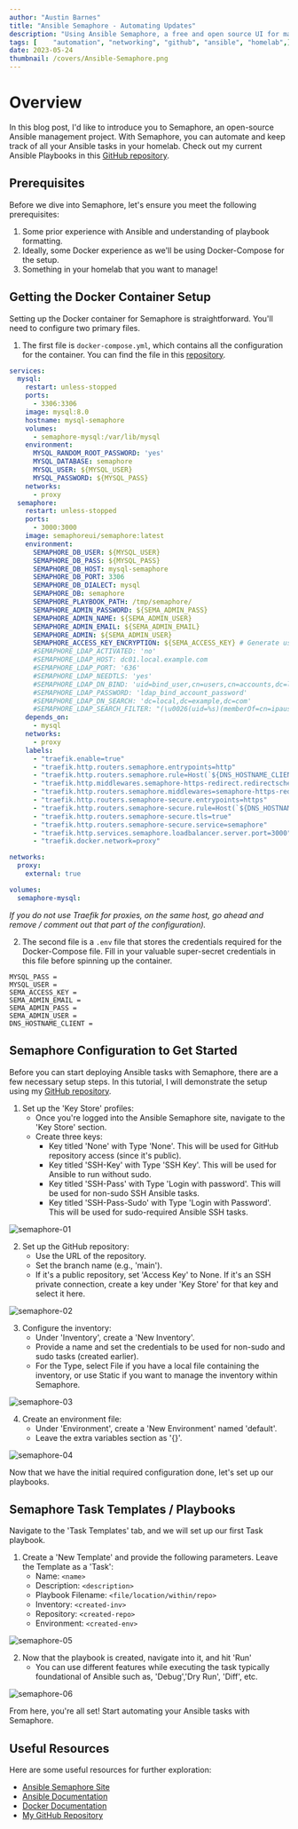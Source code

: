 ```yaml
---
author: "Austin Barnes"
title: "Ansible Semaphore - Automating Updates"
description: "Using Ansible Semaphore, a free and open source UI for managing Ansible within my homelab"
tags: [    "automation", "networking", "github", "ansible", "homelab",]
date: 2023-05-24
thumbnail: /covers/Ansible-Semaphore.png
---
```

# Overview

In this blog post, I'd like to introduce you to Semaphore, an open-source Ansible management project. With Semaphore, you can automate and keep track of all your Ansible tasks in your homelab. Check out my current Ansible Playbooks in this [GitHub repository](https://github.com/Cinderblook/tacklebox/Network-Automation/Ansible/Playbooks).

## Prerequisites 

Before we dive into Semaphore, let's ensure you meet the following prerequisites:

1. Some prior experience with Ansible and understanding of playbook formatting.
2. Ideally, some Docker experience as we'll be using Docker-Compose for the setup.
3. Something in your homelab that you want to manage!

## Getting the Docker Container Setup

Setting up the Docker container for Semaphore is straightforward. You'll need to configure two primary files.

1. The first file is `docker-compose.yml`, which contains all the configuration for the container. You can find the file in this [repository](https://github.com/Cinderblook/tacklebox/tree/main/Docker/ansiblesemaphore).

```yml
services:
  mysql:
    restart: unless-stopped
    ports:
      - 3306:3306
    image: mysql:8.0
    hostname: mysql-semaphore
    volumes:
      - semaphore-mysql:/var/lib/mysql
    environment:
      MYSQL_RANDOM_ROOT_PASSWORD: 'yes'
      MYSQL_DATABASE: semaphore
      MYSQL_USER: ${MYSQL_USER}
      MYSQL_PASSWORD: ${MYSQL_PASS}
    networks:
      - proxy
  semaphore:
    restart: unless-stopped
    ports:
      - 3000:3000
    image: semaphoreui/semaphore:latest
    environment:
      SEMAPHORE_DB_USER: ${MYSQL_USER}
      SEMAPHORE_DB_PASS: ${MYSQL_PASS}
      SEMAPHORE_DB_HOST: mysql-semaphore
      SEMAPHORE_DB_PORT: 3306 
      SEMAPHORE_DB_DIALECT: mysql
      SEMAPHORE_DB: semaphore
      SEMAPHORE_PLAYBOOK_PATH: /tmp/semaphore/
      SEMAPHORE_ADMIN_PASSWORD: ${SEMA_ADMIN_PASS}
      SEMAPHORE_ADMIN_NAME: ${SEMA_ADMIN_USER}
      SEMAPHORE_ADMIN_EMAIL: ${SEMA_ADMIN_EMAIL}
      SEMAPHORE_ADMIN: ${SEMA_ADMIN_USER}
      SEMAPHORE_ACCESS_KEY_ENCRYPTION: ${SEMA_ACCESS_KEY} # Generate using command 'head -c32 /dev/urandom | base64'
      #SEMAPHORE_LDAP_ACTIVATED: 'no' 
      #SEMAPHORE_LDAP_HOST: dc01.local.example.com
      #SEMAPHORE_LDAP_PORT: '636'
      #SEMAPHORE_LDAP_NEEDTLS: 'yes'
      #SEMAPHORE_LDAP_DN_BIND: 'uid=bind_user,cn=users,cn=accounts,dc=local,dc=shiftsystems,dc=net'
      #SEMAPHORE_LDAP_PASSWORD: 'ldap_bind_account_password'
      #SEMAPHORE_LDAP_DN_SEARCH: 'dc=local,dc=example,dc=com'
      #SEMAPHORE_LDAP_SEARCH_FILTER: "(\u0026(uid=%s)(memberOf=cn=ipausers,cn=groups,cn=accounts,dc=local,dc=example,dc=com))"
    depends_on:
      - mysql 
    networks:
      - proxy
    labels:
      - "traefik.enable=true"
      - "traefik.http.routers.semaphore.entrypoints=http"
      - "traefik.http.routers.semaphore.rule=Host(`${DNS_HOSTNAME_CLIENT}`)"
      - "traefik.http.middlewares.semaphore-https-redirect.redirectscheme.scheme=https"
      - "traefik.http.routers.semaphore.middlewares=semaphore-https-redirect"
      - "traefik.http.routers.semaphore-secure.entrypoints=https"
      - "traefik.http.routers.semaphore-secure.rule=Host(`${DNS_HOSTNAME_CLIENT}`)"
      - "traefik.http.routers.semaphore-secure.tls=true"
      - "traefik.http.routers.semaphore-secure.service=semaphore"
      - "traefik.http.services.semaphore.loadbalancer.server.port=3000"
      - "traefik.docker.network=proxy"

networks:
  proxy:
    external: true

volumes:
  semaphore-mysql: 
```

*If you do not use Traefik for proxies, on the same host, go ahead and remove / comment out that part of the configuration).*

2. The second file is a `.env` file that stores the credentials required for the Docker-Compose file. Fill in your valuable super-secret credentials in this file before spinning up the container.

```env
MYSQL_PASS = 
MYSQL_USER = 
SEMA_ACCESS_KEY = 
SEMA_ADMIN_EMAIL = 
SEMA_ADMIN_PASS = 
SEMA_ADMIN_USER = 
DNS_HOSTNAME_CLIENT =
```

## Semaphore Configuration to Get Started

Before you can start deploying Ansible tasks with Semaphore, there are a few necessary setup steps. In this tutorial, I will demonstrate the setup using my [GitHub repository](https://github.com/Cinderblook/tacklebox).

1. Set up the 'Key Store' profiles:
   - Once you're logged into the Ansible Semaphore site, navigate to the 'Key Store' section.
   - Create three keys:
     - Key titled 'None' with Type 'None'. This will be used for GitHub repository access (since it's public).
     - Key titled 'SSH-Key' with Type 'SSH Key'. This will be used for Ansible to run without sudo.
     - Key titled 'SSH-Pass' with Type 'Login with password'. This will be used for non-sudo SSH Ansible tasks.
     - Key titled 'SSH-Pass-Sudo' with Type 'Login with Password'. This will be used for sudo-required Ansible SSH tasks.

![semaphore-01](/examples/ansible-semaphore-01.png 'semaphore-01')

2. Set up the GitHub repository:
   - Use the URL of the repository.
   - Set the branch name (e.g., 'main').
   - If it's a public repository, set 'Access Key' to None. If it's an SSH private connection, create a key under 'Key Store' for that key and select it here.

![semaphore-02](/examples/ansible-semaphore-02.png 'semaphore-02') 

3. Configure the inventory:
   - Under 'Inventory', create a 'New Inventory'.
   - Provide a name and set the credentials to be used for non-sudo and sudo tasks (created earlier).
   - For the Type, select File if you have a local file containing the inventory, or use Static if you want to manage the inventory within Semaphore.

![semaphore-03](/examples/ansible-semaphore-03.png 'semaphore-03') 

4. Create an environment file:
   - Under 'Environment', create a 'New Environment' named 'default'.
   - Leave the extra variables section as '{}'.

![semaphore-04](/examples/ansible-semaphore-04.png 'semaphore-04')  

Now that we have the initial required configuration done, let's set up our playbooks.

## Semaphore Task Templates / Playbooks

Navigate to the 'Task Templates' tab, and we will set up our first Task playbook.

1. Create a 'New Template' and provide the following parameters. Leave the Template as a 'Task':
   - Name: `<name>`
   - Description: `<description>`
   - Playbook Filename: `<file/location/within/repo>`
   - Inventory: `<created-inv>`
   - Repository: `<created-repo>`
   - Environment: `<created-env>`

![semaphore-05](/examples/ansible-semaphore-05.png 'semaphore-05')  

2. Now that the playbook is created, navigate into it, and hit 'Run'
    - You can use different features while executing the task typically foundational of Ansible such as, 'Debug','Dry Run', 'Diff', etc.

![semaphore-06](/examples/ansible-semaphore-06.png 'semaphore-06')  

From here, you're all set! Start automating your Ansible tasks with Semaphore.

## Useful Resources

Here are some useful resources for further exploration:

* [Ansible Semaphore Site](https://www.ansible-semaphore.com/)
* [Ansible Documentation](https://docs.ansible.com/)
* [Docker Documentation](https://docs.docker.com/compose/)
* [My GitHub Repository](https://github.com/Cinderblook/tacklebox/tree/)

